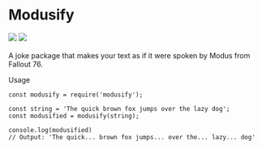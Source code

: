 # Modusify
  ![](https://img.shields.io/npm/v/modusify?style=flat-square)
   ![](https://data.jsdelivr.com/v1/package/npm/modusify/badge)<br><br>
A joke package that makes your text as if it were spoken by Modus from Fallout 76.

Usage
```
const modusify = require('modusify');

const string = 'The quick brown fox jumps over the lazy dog';
const modusified = modusify(string);

console.log(modusified)
// Output: 'The quick... brown fox jumps... over the... lazy... dog'
```
